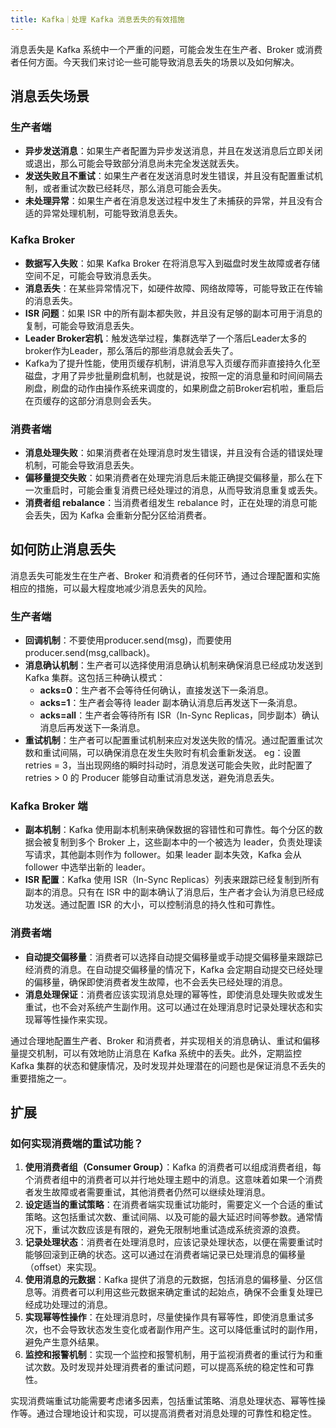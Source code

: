 ```yaml
---
title: Kafka｜处理 Kafka 消息丢失的有效措施
---
```


消息丢失是 Kafka 系统中一个严重的问题，可能会发生在生产者、Broker 或消费者任何方面。今天我们来讨论一些可能导致消息丢失的场景以及如何解决。
## 消息丢失场景
### 生产者端

- **异步发送消息**：如果生产者配置为异步发送消息，并且在发送消息后立即关闭或退出，那么可能会导致部分消息尚未完全发送就丢失。
- **发送失败且不重试**：如果生产者在发送消息时发生错误，并且没有配置重试机制，或者重试次数已经耗尽，那么消息可能会丢失。
- **未处理异常**：如果生产者在消息发送过程中发生了未捕获的异常，并且没有合适的异常处理机制，可能导致消息丢失。
### Kafka Broker

- **数据写入失败**：如果 Kafka Broker 在将消息写入到磁盘时发生故障或者存储空间不足，可能会导致消息丢失。
- **消息丢失**：在某些异常情况下，如硬件故障、网络故障等，可能导致正在传输的消息丢失。
- **ISR 问题**：如果 ISR 中的所有副本都失败，并且没有足够的副本可用于消息的复制，可能会导致消息丢失。
- **Leader Broker宕机**：触发选举过程，集群选举了一个落后Leader太多的broker作为Leader，那么落后的那些消息就会丢失了。
- Kafka为了提升性能，使用页缓存机制，讲消息写入页缓存而非直接持久化至磁盘，才用了异步批量刷盘机制，也就是说，按照一定的消息量和时间间隔去刷盘，刷盘的动作由操作系统来调度的，如果刷盘之前Broker宕机啦，重启后在页缓存的这部分消息则会丢失。
### 消费者端

- **消息处理失败**：如果消费者在处理消息时发生错误，并且没有合适的错误处理机制，可能会导致消息丢失。
- **偏移量提交失败**：如果消费者在处理完消息后未能正确提交偏移量，那么在下一次重启时，可能会重复消费已经处理过的消息，从而导致消息重复或丢失。
- **消费者组 rebalance**：当消费者组发生 rebalance 时，正在处理的消息可能会丢失，因为 Kafka 会重新分配分区给消费者。
## 如何防止消息丢失
消息丢失可能发生在生产者、Broker 和消费者的任何环节，通过合理配置和实施相应的措施，可以最大程度地减少消息丢失的风险。
### 生产者端

- **回调机制**：不要使用producer.send(msg)，而要使用producer.send(msg,callback)。
- **消息确认机制**：生产者可以选择使用消息确认机制来确保消息已经成功发送到 Kafka 集群。这包括三种确认模式：
    - **acks=0**：生产者不会等待任何确认，直接发送下一条消息。
    - **acks=1**：生产者会等待 leader 副本确认消息后再发送下一条消息。
    - **acks=all**：生产者会等待所有 ISR（In-Sync Replicas，同步副本）确认消息后再发送下一条消息。
-  **重试机制**：生产者可以配置重试机制来应对发送失败的情况。通过配置重试次数和重试间隔，可以确保消息在发生失败时有机会重新发送。 eg：设置retries = 3，当出现网络的瞬时抖动时，消息发送可能会失败，此时配置了retries > 0 的 Producer 能够自动重试消息发送，避免消息丢失。
### Kafka Broker 端

- **副本机制**：Kafka 使用副本机制来确保数据的容错性和可靠性。每个分区的数据会被复制到多个 Broker 上，这些副本中的一个被选为 leader，负责处理读写请求，其他副本则作为 follower。如果 leader 副本失效，Kafka 会从 follower 中选举出新的 leader。
- **ISR 配置**：Kafka 使用 ISR（In-Sync Replicas）列表来跟踪已经复制到所有副本的消息。只有在 ISR 中的副本确认了消息后，生产者才会认为消息已经成功发送。通过配置 ISR 的大小，可以控制消息的持久性和可靠性。
### 消费者端

- **自动提交偏移量**：消费者可以选择自动提交偏移量或手动提交偏移量来跟踪已经消费的消息。在自动提交偏移量的情况下，Kafka 会定期自动提交已经处理的偏移量，确保即使消费者发生故障，也不会丢失已经处理的消息。
- **消息处理保证**：消费者应该实现消息处理的幂等性，即使消息处理失败或发生重试，也不会对系统产生副作用。这可以通过在处理消息时记录处理状态和实现幂等性操作来实现。

通过合理地配置生产者、Broker 和消费者，并实现相关的消息确认、重试和偏移量提交机制，可以有效地防止消息在 Kafka 系统中的丢失。此外，定期监控 Kafka 集群的状态和健康情况，及时发现并处理潜在的问题也是保证消息不丢失的重要措施之一。
## 扩展
### 如何实现消费端的重试功能？

1.  **使用消费者组（Consumer Group）**：Kafka 的消费者可以组成消费者组，每个消费者组中的消费者可以并行地处理主题中的消息。这意味着如果一个消费者发生故障或者需要重试，其他消费者仍然可以继续处理消息。
2.  **设定适当的重试策略**：在消费者端实现重试功能时，需要定义一个合适的重试策略。这包括重试次数、重试间隔、以及可能的最大延迟时间等参数。通常情况下，重试次数应该是有限的，避免无限制地重试造成系统资源的浪费。
3.  **记录处理状态**：消费者在处理消息时，应该记录处理状态，以便在需要重试时能够回滚到正确的状态。这可以通过在消费者端记录已处理消息的偏移量（offset）来实现。
4.  **使用消息的元数据**：Kafka 提供了消息的元数据，包括消息的偏移量、分区信息等。消费者可以利用这些元数据来确定重试的起始点，确保不会重复处理已经成功处理过的消息。
5.  **实现幂等性操作**：在处理消息时，尽量使操作具有幂等性，即使消息重试多次，也不会导致状态发生变化或者副作用产生。这可以降低重试时的副作用，避免产生意外结果。
6.  **监控和报警机制**：实现一个监控和报警机制，用于监视消费者的重试行为和重试次数。及时发现并处理消费者的重试问题，可以提高系统的稳定性和可靠性。

实现消费端重试功能需要考虑诸多因素，包括重试策略、消息处理状态、幂等性操作等。通过合理地设计和实现，可以提高消费者对消息处理的可靠性和稳定性。


